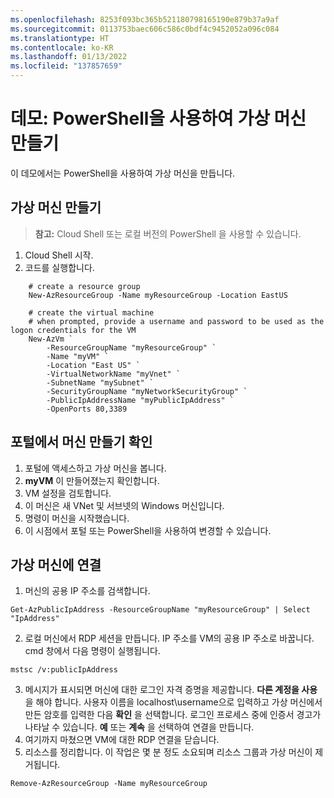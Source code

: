 ```yaml
---
ms.openlocfilehash: 8253f093bc365b521180798165190e879b37a9af
ms.sourcegitcommit: 0113753baec606c586c0bdf4c9452052a096c084
ms.translationtype: HT
ms.contentlocale: ko-KR
ms.lasthandoff: 01/13/2022
ms.locfileid: "137857659"
---
```

# <a name="demonstration-create-a-virtual-machine-with-powershell"></a>데모: PowerShell을 사용하여 가상 머신 만들기

이 데모에서는 PowerShell을 사용하여 가상 머신을 만듭니다.

## <a name="create-the-virtual-machine"></a>가상 머신 만들기

>**참고:** Cloud Shell 또는 로컬 버전의 PowerShell 을 사용할 수 있습니다. 

1. Cloud Shell 시작.
2. 코드를 실행합니다.

```
    # create a resource group
    New-AzResourceGroup -Name myResourceGroup -Location EastUS

    # create the virtual machine 
    # when prompted, provide a username and password to be used as the logon credentials for the VM
    New-AzVm `
        -ResourceGroupName "myResourceGroup" `
        -Name "myVM" `
        -Location "East US" `
        -VirtualNetworkName "myVnet" `
        -SubnetName "mySubnet" `
        -SecurityGroupName "myNetworkSecurityGroup" `
        -PublicIpAddressName "myPublicIpAddress" `
        -OpenPorts 80,3389
```

## <a name="verify-the-machine-creation-in-the-portal"></a>포털에서 머신 만들기 확인

1. 포털에 액세스하고 가상 머신을 봅니다.
2. **myVM** 이 만들어졌는지 확인합니다.
3. VM 설정을 검토합니다. 
4. 이 머신은 새 VNet 및 서브넷의 Windows 머신입니다. 
5. 명령이 머신을 시작했습니다. 
6. 이 시점에서 포털 또는 PowerShell을 사용하여 변경할 수 있습니다. 

## <a name="connect-to-the-virtual-machine"></a>가상 머신에 연결

1. 머신의 공용 IP 주소를 검색합니다.

```
Get-AzPublicIpAddress -ResourceGroupName "myResourceGroup" | Select "IpAddress"
```
2. 로컬 머신에서 RDP 세션을 만듭니다. IP 주소를 VM의 공용 IP 주소로 바꿉니다. cmd 창에서 다음 명령이 실행됩니다.

```
mstsc /v:publicIpAddress
```

3. 메시지가 표시되면 머신에 대한 로그인 자격 증명을 제공합니다. **다른 계정을 사용** 을 해야 합니다. 사용자 이름을 localhost\username으로 입력하고 가상 머신에서 만든 암호를 입력한 다음 **확인** 을 선택합니다. 로그인 프로세스 중에 인증서 경고가 나타날 수 있습니다. **예** 또는 **계속** 을 선택하여 연결을 만듭니다.
4. 여기까지 마쳤으면 VM에 대한 RDP 연결을 닫습니다.
5. 리소스를 정리합니다. 이 작업은 몇 분 정도 소요되며 리소스 그룹과 가상 머신이 제거됩니다.

```
Remove-AzResourceGroup -Name myResourceGroup 
```